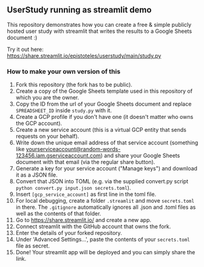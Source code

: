 ## UserStudy running as streamlit demo

This repository demonstrates how you can create a free & simple publicly hosted user study with streamlit that writes the results to a Google Sheets document :)

Try it out here: https://share.streamlit.io/epistoteles/userstudy/main/study.py

### How to make your own version of this

1. Fork this repository (the fork has to be public).
2. Create a copy of the Google Sheets template used in this repository of which you are the owner.
3. Copy the ID from the url of your Google Sheets document and replace `SPREADSHEET_ID` inside `study.py` with it.
4. Create a GCP profile if you don't have one (it doesn't matter who owns the GCP account).
5. Create a new service account (this is a virtual GCP entity that sends requests on your behalf).
6. Write down the unique email address of that service account (something like yourserviceaccount@random-words-123456.iam.gserviceaccount.com) and share your Google Sheets document with that email (via the regular share button).
7. Generate a key for your service account ("Manage keys") and download it as a JSON file.
8. Convert that JSON into TOML (e.g. via the supplied convert.py script `python convert.py input.json secrets.toml`).
9. Insert `[gcp_service_account]` as first line in the toml file.
10. For local debugging, create a folder `.streamlit` and move `secrets.toml` in there. The `.gitignore` automatically ignores all .json and .toml files as well as the contents of that folder.
11. Go to https://share.streamlit.io/ and create a new app.
12. Connect streamlit with the GitHub account that owns the fork.
13. Enter the details of your forked repository.
14. Under 'Advanced Settings...', paste the contents of your `secrets.toml` file as secret.
15. Done! Your streamlit app will be deployed and you can simply share the link.

